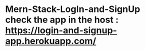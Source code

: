 # Mern-Stack-LogIn-and-SignUp check the app in the host : https://login-and-signup-app.herokuapp.com/
